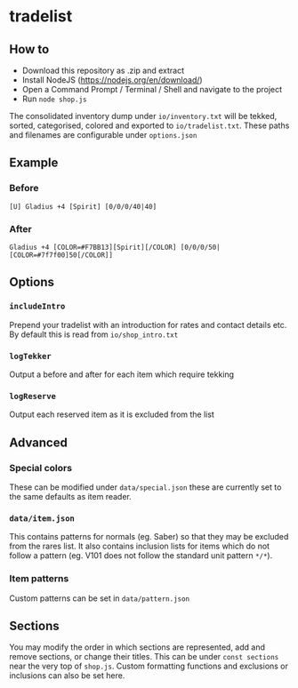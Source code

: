 # tradelist

## How to
* Download this repository as .zip and extract
* Install NodeJS (https://nodejs.org/en/download/)
* Open a Command Prompt / Terminal / Shell and navigate to the project
* Run `node shop.js`

The consolidated inventory dump under `io/inventory.txt` will be tekked, sorted, categorised, colored and exported to `io/tradelist.txt`. These paths and filenames are configurable under `options.json`

## Example
### Before
`[U] Gladius +4 [Spirit] [0/0/0/40|40]`
### After
`Gladius +4 [COLOR=#F7BB13][Spirit][/COLOR] [0/0/0/50|[COLOR=#7f7f00]50[/COLOR]]`

## Options
### `includeIntro`
Prepend your tradelist with an introduction for rates and contact details etc. By default this is read from `io/shop_intro.txt`

### `logTekker`
Output a before and after for each item which require tekking

### `logReserve`
Output each reserved item as it is excluded from the list

## Advanced
### Special colors
These can be modified under `data/special.json` these are currently set to the same defaults as item reader.

### `data/item.json`
This contains patterns for normals (eg. Saber) so that they may be excluded from the rares list. It also contains inclusion lists for items which do not follow a pattern (eg. V101 does not follow the standard unit pattern `*/*`).

### Item patterns
Custom patterns can be set in `data/pattern.json`

## Sections
You may modify the order in which sections are represented, add and remove sections, or change their titles. This can be under `const sections` near the very top of `shop.js`. Custom formatting functions and exclusions or inclusions can also be set here.
